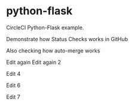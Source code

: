 # python-flask
CircleCI Python-Flask example.

Demonstrate how Status Checks works in GitHub

Also checking how auto-merge works

Edit again
Edit again 2

Edit 4

Edit 6

Edit 7

